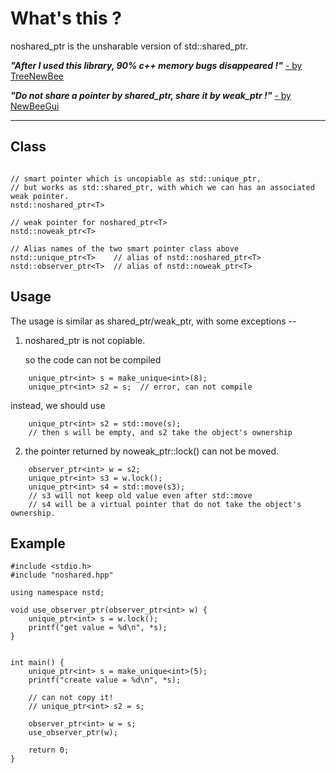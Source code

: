 What's this ?
=============

noshared_ptr is the unsharable version of std::shared_ptr.

<b><i>"After I used this library, 90% c++ memory bugs disappeared !"</i></b> <a href="https://github.com/xhawk18/noshared_ptr">- by TreeNewBee</a>

<b><i>"Do not share a pointer by shared_ptr, share it by weak_ptr !"</i></b> <a href="https://github.com/xhawk18/noshared_ptr">- by NewBeeGui</a>

------------

## Class

```

// smart pointer which is uncopiable as std::unique_ptr,
// but works as std::shared_ptr, with which we can has an associated weak pointer.
nstd::noshared_ptr<T> 

// weak pointer for noshared_ptr<T>
nstd::noweak_ptr<T>

// Alias names of the two smart pointer class above
nstd::unique_ptr<T>    // alias of nstd::noshared_ptr<T>
nstd::observer_ptr<T>  // alias of nstd::noweak_ptr<T>

```

## Usage

The usage is similar as shared_ptr/weak_ptr, with some exceptions --

1. noshared_ptr is not copiable.
   
   so the code can not be compiled

```
    unique_ptr<int> s = make_unique<int>(8);
    unique_ptr<int> s2 = s;  // error, can not compile
```

   instead, we should use

```
    unique_ptr<int> s2 = std::move(s);
    // then s will be empty, and s2 take the object's ownership
```

2. the pointer returned by noweak_ptr::lock() can not be moved.

```
    observer_ptr<int> w = s2;
    unique_ptr<int> s3 = w.lock();
    unique_ptr<int> s4 = std::move(s3);
    // s3 will not keep old value even after std::move
    // s4 will be a virtual pointer that do not take the object's ownership.
```

## Example

```
#include <stdio.h>
#include "noshared.hpp"

using namespace nstd;

void use_observer_ptr(observer_ptr<int> w) {
    unique_ptr<int> s = w.lock();
    printf("get value = %d\n", *s);
}


int main() {
    unique_ptr<int> s = make_unique<int>(5);
    printf("create value = %d\n", *s);

    // can not copy it!
    // unique_ptr<int> s2 = s;

    observer_ptr<int> w = s;
    use_observer_ptr(w);
    
    return 0;
}
```
